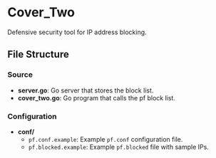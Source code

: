 # Cover_Two

Defensive security tool for IP address blocking.

## File Structure

### Source

- **server.go**: Go server that stores the block list.
- **cover_two.go**: Go program that calls the pf block list.

### Configuration

- **conf/**
  - `pf.conf.example`: Example `pf.conf` configuration file.
  - `pf.blocked.example`: Example `pf.blocked` file with sample IPs.
